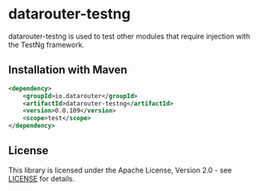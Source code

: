 # datarouter-testng

datarouter-testng is used to test other modules that require injection with the TestNg framework.

## Installation with Maven

```xml
<dependency>
	<groupId>io.datarouter</groupId>
	<artifactId>datarouter-testng</artifactId>
	<version>0.0.109</version>
	<scope>test</scope>
</dependency>
```

## License

This library is licensed under the Apache License, Version 2.0 - see [LICENSE](../LICENSE) for details.
